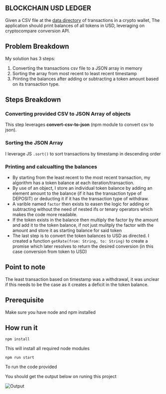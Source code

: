 ## BLOCKCHAIN USD LEDGER
Given a CSV file at the [data directory](https://raw.githubusercontent.com/zecollokaris/Bitcoin-Usd-Ledger/blob/master/data/transactions.csv) of transactions in a crypto wallet, The application should print balances of all tokens in USD, leveraging on cryptocompare conversion API.

## Problem Breakdown

My solution has 3 steps:

1. Converting the transactions csv file to a JSON array in memory
2. Sorting the array from most recent to least recent timestamp
3. Printing the balances after adding or subtracting a token amount based on its transaction type.

## Steps Breakdown

### **Converting provided CSV to JSON Array of objects**
This step leverages **convert-csv-to-json** (npm module to convert csv to json).

### **Sorting the JSON Array**
I leverage JS ```.sort()``` to sort transactions by timestamp in descending order

### **Printing and calcualting the balances**
- By starting from the least recent  to the most recent transaction, my algorithm has a token balance at each iteration/transaction.
- By use of an object, I store an individual token balance by adding an element amount to the balance (if it has the transaction type of DEPOSIT) or deducting it if it has the transaction type of withdraw.
- A varible named ```factor``` then exists to easen the logic for adding or subtracting without the need of nested ifs or tenary operators which makes the code more readable.
- If the token exists in the balance then multiply the factor by the amount and add it to the token balance, if not just mulitply the factor with the amount and store it as starting balance for said token
- The last step is to convert the token balances to USD as directed. I created a function ```getRate(from: String, to: String)``` to create a promise which later resolves to return the desired conversion (in this case conversion from token to USD)

## Point to note
The least transaction based on timestamp was a withdrawal, it was unclear if this needs to be the case as it creates a deficit in the token balance.

## Prerequisite

Make sure you have node and npm installed

## How run it

```npm install```

This will install all required node modules


```npm run start```

To run the code provided

You should get the output below on runing this project

![Output](result.png)